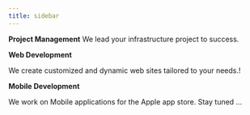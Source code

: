 ```yaml
---
title: sidebar
---
```


<p><i class="uk-icon-thumbs-o-up uk-icon-large"></i>
<strong>Project Management</strong>
We lead your infrastructure project to success.<br/></p>
<p><strong>Web Development </strong></p>
<p>We create customized and dynamic web sites tailored to your needs.!</p>
<p><strong>Mobile Development</strong></p>
<p>We work on Mobile applications for the Apple app store. Stay tuned ...</p>